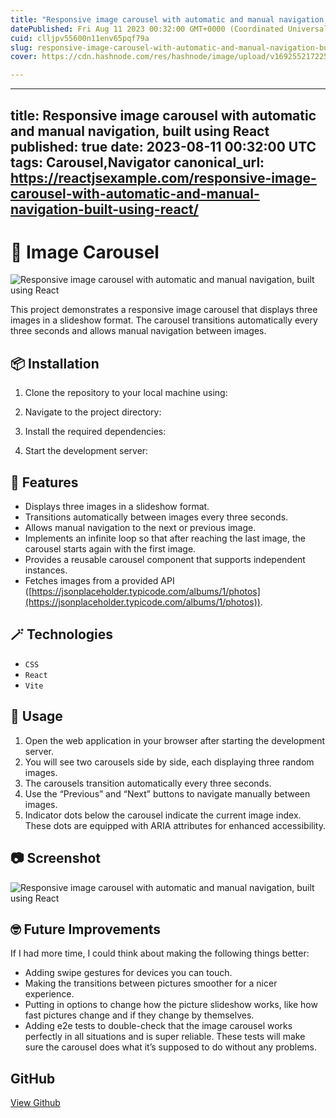 ```yaml
---
title: "Responsive image carousel with automatic and manual navigation, built using React"
datePublished: Fri Aug 11 2023 00:32:00 GMT+0000 (Coordinated Universal Time)
cuid: clljpv55600n11env65pqf79a
slug: responsive-image-carousel-with-automatic-and-manual-navigation-built-using-react-1
cover: https://cdn.hashnode.com/res/hashnode/image/upload/v1692552172250/1b1230b0-394b-4bf3-b89c-4d395e500091.jpeg

---
```


---
title: Responsive image carousel with automatic and manual navigation, built using React
published: true
date: 2023-08-11 00:32:00 UTC
tags: Carousel,Navigator
canonical_url: https://reactjsexample.com/responsive-image-carousel-with-automatic-and-manual-navigation-built-using-react/
---

# 🎠 Image Carousel
 ![Responsive image carousel with automatic and manual navigation, built using React](https://cdn.hashnode.com/res/hashnode/image/upload/v1692552172250/1b1230b0-394b-4bf3-b89c-4d395e500091.jpeg)

This project demonstrates a responsive image carousel that displays three images in a slideshow format. The carousel transitions automatically every three seconds and allows manual navigation between images.

## 📦 Installation

1. Clone the repository to your local machine using:

2. Navigate to the project directory:

3. Install the required dependencies:

4. Start the development server:

## 🚀 Features

- Displays three images in a slideshow format.
- Transitions automatically between images every three seconds.
- Allows manual navigation to the next or previous image.
- Implements an infinite loop so that after reaching the last image, the carousel starts again with the first image.
- Provides a reusable carousel component that supports independent instances.
- Fetches images from a provided API ([https://jsonplaceholder.typicode.com/albums/1/photos](https://jsonplaceholder.typicode.com/albums/1/photos)).

## 🪄 Technologies

- `CSS`
- `React`
- `Vite`

## 🐊 Usage

1. Open the web application in your browser after starting the development server.
2. You will see two carousels side by side, each displaying three random images.
3. The carousels transition automatically every three seconds.
4. Use the “Previous” and “Next” buttons to navigate manually between images.
5. Indicator dots below the carousel indicate the current image index. These dots are equipped with ARIA attributes for enhanced accessibility.

## 📷 Screenshot

![Responsive image carousel with automatic and manual navigation, built using React](https://github.com/mirayatech/image-carousel-test/raw/main/public/demo.png)

## 🤓 Future Improvements

If I had more time, I could think about making the following things better:

- Adding swipe gestures for devices you can touch.
- Making the transitions between pictures smoother for a nicer experience.
- Putting in options to change how the picture slideshow works, like how fast pictures change and if they change by themselves.
- Adding e2e tests to double-check that the image carousel works perfectly in all situations and is super reliable. These tests will make sure the carousel does what it’s supposed to do without any problems.

## GitHub

[View Github](https://github.com/mirayatech/image-carousel-test?ref=reactjsexample.com)